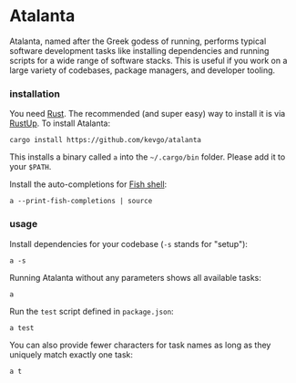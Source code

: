 # Atalanta

Atalanta, named after the Greek godess of running, performs typical software
development tasks like installing dependencies and running scripts for a wide
range of software stacks. This is useful if you work on a large variety of
codebases, package managers, and developer tooling.

### installation

You need [Rust](https://www.rust-lang.org). The recommended (and super easy) way
to install it is via [RustUp](https://rustup.rs). To install Atalanta:

```
cargo install https://github.com/kevgo/atalanta
```

This installs a binary called `a` into the `~/.cargo/bin` folder. Please add it
to your `$PATH`.

Install the auto-completions for [Fish shell](https://fishshell.com):

```
a --print-fish-completions | source
```

### usage

Install dependencies for your codebase (`-s` stands for "setup"):

```
a -s
```

Running Atalanta without any parameters shows all available tasks:

```
a
```

Run the `test` script defined in `package.json`:

```
a test
```

You can also provide fewer characters for task names as long as they uniquely
match exactly one task:

```
a t
```
